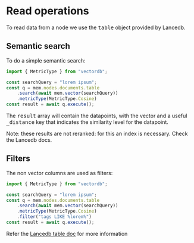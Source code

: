 # Read operations

To read data from a node we use the <kbd>table</kbd> object provided
by Lancedb. 

## Semantic search

To do a simple semantic search:

```ts
import { MetricType } from "vectordb";

const searchQuery = "lorem ipsum";
const q = mem.nodes.documents.table
    .search(await mem.vector(searchQuery))
    .metricType(MetricType.Cosine)
const result = await q.execute();
```

The <kbd>result</kbd> array will contain the datapoints, with the vector and
a useful <kbd>_distance</kbd> key that indicates the similarity level for the
datapoint.

Note: these results are not reranked: for this an index is necessary. Check the
Lancedb docs.

## Filters

The non vector columns are used as filters:

```ts
import { MetricType } from "vectordb";

const searchQuery = "lorem ipsum";
const q = mem.nodes.documents.table
    .search(await mem.vector(searchQuery))
    .metricType(MetricType.Cosine)
    .filter("tags LIKE %lorem%")
const result = await q.execute();
```

Refer the <a href="https://lancedb.github.io/lancedb/guides/tables/">Lancedb table doc</a> for
more information